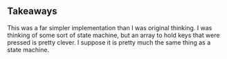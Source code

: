 ## Takeaways

This was a far simpler implementation than I was original thinking. I was thinking of some sort
of state machine, but an array to hold keys that were pressed is pretty clever. I suppose it is
pretty much the same thing as a state machine.

